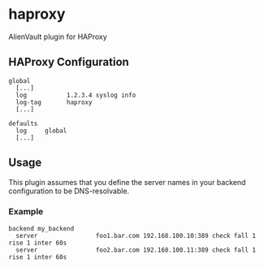 haproxy
=======

AlienVault plugin for HAProxy

## HAProxy Configuration

```
global
  [...]
  log           1.2.3.4 syslog info
  log-tag       haproxy
  [...]

defaults
  log     global
  [...]
```

## Usage
This plugin assumes that you define the server names in your backend configuration to be DNS-resolvable.

### Example

```
backend my_backend
  server                foo1.bar.com 192.168.100.10:389 check fall 1 rise 1 inter 60s
  server                foo2.bar.com 192.168.100.11:389 check fall 1 rise 1 inter 60s
```
